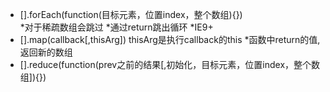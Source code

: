 
* [].forEach(function(目标元素，位置index，整个数组){})  
    *对于稀疏数组会跳过
    *通过return跳出循环
    *IE9+
* [].map(callback[,thisArg]) thisArg是执行callback的this 
    *函数中return的值,返回新的数组
* [].reduce(function(prev之前的结果[,初始化，目标元素，位置index，整个数组]){})